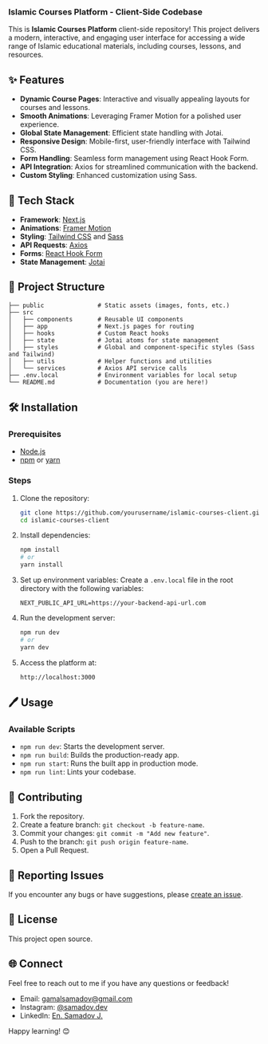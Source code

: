 ### Islamic Courses Platform - Client-Side Codebase

This is **Islamic Courses Platform** client-side repository! This project delivers a modern, interactive, and engaging user interface for accessing a wide range of Islamic educational materials, including courses, lessons, and resources.

## ✨ Features

- **Dynamic Course Pages**: Interactive and visually appealing layouts for courses and lessons.
- **Smooth Animations**: Leveraging Framer Motion for a polished user experience.
- **Global State Management**: Efficient state handling with Jotai.
- **Responsive Design**: Mobile-first, user-friendly interface with Tailwind CSS.
- **Form Handling**: Seamless form management using React Hook Form.
- **API Integration**: Axios for streamlined communication with the backend.
- **Custom Styling**: Enhanced customization using Sass.

## 🚀 Tech Stack

- **Framework**: [Next.js](https://nextjs.org/)
- **Animations**: [Framer Motion](https://www.framer.com/motion/)
- **Styling**: [Tailwind CSS](https://tailwindcss.com/) and [Sass](https://sass-lang.com/)
- **API Requests**: [Axios](https://axios-http.com/)
- **Forms**: [React Hook Form](https://react-hook-form.com/)
- **State Management**: [Jotai](https://jotai.org/)

## 📁 Project Structure

```plaintext
├── public               # Static assets (images, fonts, etc.)
├── src
│   ├── components       # Reusable UI components
│   ├── app              # Next.js pages for routing
│   ├── hooks            # Custom React hooks
│   ├── state            # Jotai atoms for state management
│   ├── styles           # Global and component-specific styles (Sass and Tailwind)
│   ├── utils            # Helper functions and utilities
│   └── services         # Axios API service calls
├── .env.local           # Environment variables for local setup
└── README.md            # Documentation (you are here!)
```

## 🛠️ Installation

### Prerequisites

- [Node.js](https://nodejs.org/)
- [npm](https://www.npmjs.com/) or [yarn](https://yarnpkg.com/)

### Steps

1. Clone the repository:

   ```bash
   git clone https://github.com/yourusername/islamic-courses-client.git
   cd islamic-courses-client
   ```

2. Install dependencies:

   ```bash
   npm install
   # or
   yarn install
   ```

3. Set up environment variables:
   Create a `.env.local` file in the root directory with the following variables:

   ```plaintext
   NEXT_PUBLIC_API_URL=https://your-backend-api-url.com
   ```

4. Run the development server:

   ```bash
   npm run dev
   # or
   yarn dev
   ```

5. Access the platform at:
   ```
   http://localhost:3000
   ```

## 🖊️ Usage

### Available Scripts

- `npm run dev`: Starts the development server.
- `npm run build`: Builds the production-ready app.
- `npm run start`: Runs the built app in production mode.
- `npm run lint`: Lints your codebase.

## 🤝 Contributing

1. Fork the repository.
2. Create a feature branch: `git checkout -b feature-name`.
3. Commit your changes: `git commit -m "Add new feature"`.
4. Push to the branch: `git push origin feature-name`.
5. Open a Pull Request.

## 🐛 Reporting Issues

If you encounter any bugs or have suggestions, please [create an issue](https://github.com/yourusername/islamic-courses-client/issues).

## 📜 License

This project open source.

## 🌐 Connect

Feel free to reach out to me if you have any questions or feedback!

- Email: gamalsamadov@gmail.com
- Instagram: [@samadov.dev](https://instagram.com/samadov.dev)
- LinkedIn: [En. Samadov J.](https://linkedin.com/in/gamalsamadov)

Happy learning! 😊
